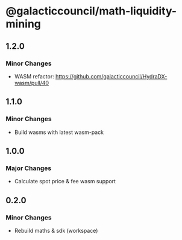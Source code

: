 # @galacticcouncil/math-liquidity-mining

## 1.2.0

### Minor Changes

- WASM refactor: https://github.com/galacticcouncil/HydraDX-wasm/pull/40

## 1.1.0

### Minor Changes

- Build wasms with latest wasm-pack

## 1.0.0

### Major Changes

- Calculate spot price & fee wasm support

## 0.2.0

### Minor Changes

- Rebuild maths & sdk (workspace)
